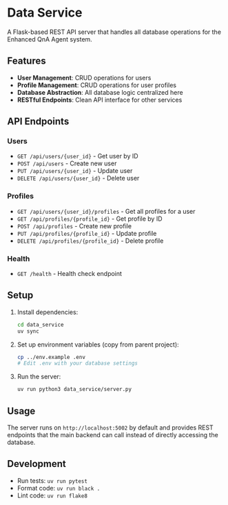 # Data Service

A Flask-based REST API server that handles all database operations for the Enhanced QnA Agent system.

## Features

- **User Management**: CRUD operations for users
- **Profile Management**: CRUD operations for user profiles
- **Database Abstraction**: All database logic centralized here
- **RESTful Endpoints**: Clean API interface for other services

## API Endpoints

### Users
- `GET /api/users/{user_id}` - Get user by ID
- `POST /api/users` - Create new user
- `PUT /api/users/{user_id}` - Update user
- `DELETE /api/users/{user_id}` - Delete user

### Profiles
- `GET /api/users/{user_id}/profiles` - Get all profiles for a user
- `GET /api/profiles/{profile_id}` - Get profile by ID
- `POST /api/profiles` - Create new profile
- `PUT /api/profiles/{profile_id}` - Update profile
- `DELETE /api/profiles/{profile_id}` - Delete profile

### Health
- `GET /health` - Health check endpoint

## Setup

1. Install dependencies:
   ```bash
   cd data_service
   uv sync
   ```

2. Set up environment variables (copy from parent project):
   ```bash
   cp ../env.example .env
   # Edit .env with your database settings
   ```

3. Run the server:
   ```bash
   uv run python3 data_service/server.py
   ```

## Usage

The server runs on `http://localhost:5002` by default and provides REST endpoints that the main backend can call instead of directly accessing the database.

## Development

- Run tests: `uv run pytest`
- Format code: `uv run black .`
- Lint code: `uv run flake8`

